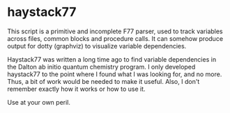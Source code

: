 haystack77
==============

This script is a primitive and incomplete F77 parser, used to track variables
across files, common blocks and procedure calls. It can somehow produce output
for dotty (graphviz) to visualize variable dependencies.

Haystack77 was written a long time ago to find variable dependencies in the
Dalton ab initio quantum chemistry program. I only developed haystack77 to
the point where I found what I was looking for, and no more. Thus, a bit of 
work would be needed to make it useful. Also, I don't remember exactly how it
works or how to use it. 

Use at your own peril.

